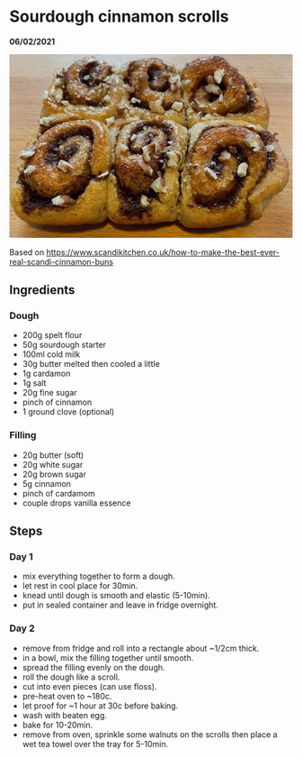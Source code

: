 ---
---

# Sourdough cinnamon scrolls

**06/02/2021**

![scroll](/assets/cscroll.jpeg)

Based on https://www.scandikitchen.co.uk/how-to-make-the-best-ever-real-scandi-cinnamon-buns

## Ingredients

### Dough

- 200g spelt flour
- 50g sourdough starter
- 100ml cold milk
- 30g butter melted then cooled a little
- 1g cardamon
- 1g salt
- 20g fine sugar
- pinch of cinnamon
- 1 ground clove (optional)

### Filling

- 20g butter (soft)
- 20g white sugar
- 20g brown sugar
- 5g cinnamon
- pinch of cardamom
- couple drops vanilla essence

## Steps

### Day 1

- mix everything together to form a dough.
- let rest in cool place for 30min.
- knead until dough is smooth and elastic (5-10min).
- put in sealed container and leave in fridge overnight.

### Day 2

- remove from fridge and roll into a rectangle about ~1/2cm thick.
- in a bowl, mix the filling together until smooth.
- spread the filling evenly on the dough.
- roll the dough like a scroll.
- cut into even pieces (can use floss).
- pre-heat oven to ~180c.
- let proof for ~1 hour at 30c before baking.
- wash with beaten egg.
- bake for 10-20min.
- remove from oven, sprinkle some walnuts on the scrolls then place a wet tea towel over the tray for 5-10min.
